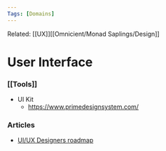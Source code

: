 ```yaml
---
Tags: [Domains]
---
```

Related: [[UX]][[Omnicient/Monad Saplings/Design]]
# User Interface
### [[Tools]]
- UI Kit
	- https://www.primedesignsystem.com/


### Articles
   - [UI/UX Designers roadmap](https://bootcamp.uxdesign.cc/the-self-taught-ui-ux-designer-roadmap-in-2021-aa0f5b62cecb)
